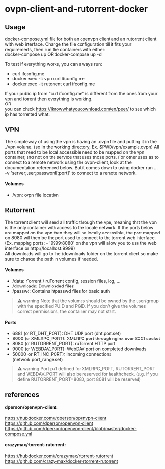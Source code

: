 # ovpn-client-and-rutorrent-docker

## Usage
docker-compose.yml file for both an openvpn client and an rutorrent client with web interface.
Change the file configuration till it fits your requirements, then run the containers with either:  
docker-compose up     OR     docker-compose up -d  

To test if everything works, you can always run:
* curl ifconfig.me  
* docker exec -it vpn curl ifconfig.me  
* docker exec -it rutorrent curl ifconfig.me  

If your public ip from "curl ifconfig.me" is different from the ones from your vpn and torrent then everything is working.  
OR  
you can check https://iknowwhatyoudownload.com/en/peer/ to see which ip has torrented what.

## VPN
The simple way of using the vpn is having an .ovpn file and putting it in the ./vpn volume. (so in the working directory, Ex. $PWD/vpn/example.ovpn) All ports that need to be local accessible need to be mapped on the vpn container, and not on the service that uses those ports. For other uses as to connect to a remote network using the ovpn-client, look at the documentation referenced below. But it comes down to using docker run ... -v 'server;user;password[;port]' to connect to a remote network.  

#### Volumes
* /vpn: ovpn file location

## Rutorrent
The torrent client will send all traffic through the vpn, meaning that the vpn is the only container with access to the locale network. If the ports below are mapped on the vpn then they will be locally accessible, the port mapped on 8080 will then be the port used to connect to the torrent web interface. (Ex. mapping ports: - '9999:8080' on the vpn will allow you to use the web interface on http://localhost:9999)  
All downloads will go to the /downloads folder on the torrent client so make sure to change the path in volumes if needed.

#### Volumes
* /data: rTorrent / ruTorrent config, session files, log, ...
* /downloads: Downloaded files
* /passwd: Contains htpasswd files for basic auth

> ⚠️ warning Note that the volumes should be owned by the user/group with the specified PUID and PGID. If you don't give the volumes correct permissions, 
> the container may not start.

#### Ports
* 6881 (or RT_DHT_PORT): DHT UDP port (dht.port.set)
* 8000 (or XMLRPC_PORT): XMLRPC port through nginx over SCGI socket
* 8080 (or RUTORRENT_PORT): ruTorrent HTTP port
* 9000 (or WEBDAV_PORT): WebDAV port on completed downloads
* 50000 (or RT_INC_PORT): Incoming connections (network.port_range.set)

> ⚠️ warning Port p+1 defined for XMLRPC_PORT, RUTORRENT_PORT and WEBDAV_PORT will also be reserved for healthcheck. 
> (e.g. if you define RUTORRENT_PORT=8080, port 8081 will be reserved)


## references
#### dperson/openvpn-client:  
https://hub.docker.com/r/dperson/openvpn-client  
https://github.com/dperson/openvpn-client  
https://github.com/dperson/openvpn-client/blob/master/docker-compose.yml  

#### crazymax/rtorrent-rutorrent:  
https://hub.docker.com/r/crazymax/rtorrent-rutorrent  
https://github.com/crazy-max/docker-rtorrent-rutorrent  
